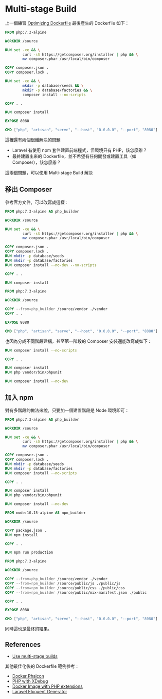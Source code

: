 # Multi-stage Build

上一個練習 [Optimizing Dockerfile](exercises-22-optimizing-dockerfile.md) 最後產生的 Dockerfile 如下：

```dockerfile
FROM php:7.3-alpine

WORKDIR /source

RUN set -xe && \
        curl -sS https://getcomposer.org/installer | php && \
        mv composer.phar /usr/local/bin/composer

COPY composer.json .
COPY composer.lock .

RUN set -xe && \
        mkdir -p database/seeds && \
        mkdir -p database/factories && \
        composer install --no-scripts

COPY . .

RUN composer install

EXPOSE 8080

CMD ["php", "artisan", "serve", "--host", "0.0.0.0", "--port", "8080"]
```

這裡還有兩個很難解決的問題

* Laravel 有使用 npm 套件建置前端程式，但環境只有 PHP，該怎麼辦？
* 最終建置出來的 Dockerfile，並不希望有任何開發或建置工具（如 Composer），該怎麼辦？

這兩個問題，可以使用 Multi-stage Build 解決

## 移出 Composer 

參考官方文件，可以改寫成這樣：

```dockerfile
FROM php:7.3-alpine AS php_builder

WORKDIR /source

RUN set -xe && \
        curl -sS https://getcomposer.org/installer | php && \
        mv composer.phar /usr/local/bin/composer

COPY composer.json .
COPY composer.lock .
RUN mkdir -p database/seeds
RUN mkdir -p database/factories
RUN composer install --no-dev --no-scripts

COPY . .

RUN composer install

FROM php:7.3-alpine

WORKDIR /source

COPY --from=php_builder /source/vendor ./vendor 
COPY . .

EXPOSE 8080

CMD ["php", "artisan", "serve", "--host", "0.0.0.0", "--port", "8080"]
```

也因為分成不同階段建構，甚至第一階段的 Composer 安裝還能改寫成如下：

```dockerfile
RUN composer install --no-scripts

COPY . .

RUN composer install
RUN php vendor/bin/phpunit

RUN composer install --no-dev
```

## 加入 npm

對有多階段的做法來說，只要加一個建置階段是 Node 環境即可：

```dockerfile
FROM php:7.3-alpine AS php_builder

WORKDIR /source

RUN set -xe && \
        curl -sS https://getcomposer.org/installer | php && \
        mv composer.phar /usr/local/bin/composer

COPY composer.json .
COPY composer.lock .
RUN mkdir -p database/seeds
RUN mkdir -p database/factories
RUN composer install --no-scripts

COPY . .

RUN composer install
RUN php vendor/bin/phpunit

RUN composer install --no-dev

FROM node:10.15-alpine AS npm_builder

WORKDIR /source

COPY package.json .
RUN npm install

COPY . .

RUN npm run production

FROM php:7.3-alpine

WORKDIR /source

COPY --from=php_builder /source/vendor ./vendor
COPY --from=npm_builder /source/public/js ./public/js
COPY --from=npm_builder /source/public/css ./public/css
COPY --from=npm_builder /source/public/mix-manifest.json ./public

COPY . .

EXPOSE 8080

CMD ["php", "artisan", "serve", "--host", "0.0.0.0", "--port", "8080"]
```

同時這也是最終的結果。

## References

* [Use multi-stage builds](https://docs.docker.com/develop/develop-images/multistage-build/)

其他最佳化後的 Dockerfile 範例參考：

* [Docker Phalcon](https://github.com/MilesChou/docker-phalcon)
* [PHP with XDebug](https://github.com/MilesChou/docker-xdebug)
* [Docker Image with PHP extensions](https://github.com/104corp/docker-php-testing)
* [Laravel Eloquent Generator](https://github.com/104corp/laravel-eloquent-generator)
